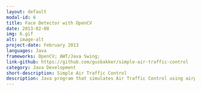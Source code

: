 ```yaml
---
layout: default
modal-id: 6
title: Face Detector with OpenCV
date: 2013-02-08
img: 6.gif
alt: image-alt
project-date: February 2013
languages: Java
frameworks: OpenCV; AWT/Java Swing; 
link-github: https://github.com/gusbakker/simple-air-traffic-control
category: Java Development
short-description: Simple Air Traffic Control
description: Java program that simulates Air Traffic Control using airplanes that move from airport to airport with thread concurrency and limited fuel.
---
```

